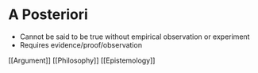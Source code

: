 # A Posteriori

- Cannot be said to be true without empirical observation or experiment
- Requires evidence/proof/observation

[[Argument]] [[Philosophy]] [[Epistemology]]
